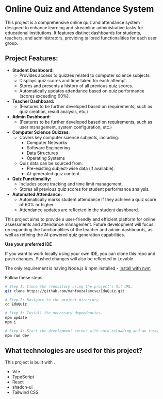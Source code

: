 # Online Quiz and Attendance System 

This project is a comprehensive online quiz and attendance system designed to enhance learning and streamline administrative tasks for educational institutions. It features distinct dashboards for students, teachers, and administrators, providing tailored functionalities for each user group.   

## Project Features:

* **Student Dashboard:**
    * Provides access to quizzes related to computer science subjects.
    * Displays quiz scores and time taken for each attempt.
    * Stores and presents a history of all previous quiz scores.
    * Automatically updates attendance based on quiz performance (scores exceeding 60%).
* **Teacher Dashboard:**
    * (Features to be further developed based on requirements, such as quiz creation, result analysis, etc.)
* **Admin Dashboard:**
    * (Features to be further developed based on requirements, such as user management, system configuration, etc.)
* **Computer Science Quizzes:**
    * Covers key computer science subjects, including:
        * Computer Networks
        * Software Engineering
        * Data Structures
        * Operating Systems
    * Quiz data can be sourced from:
        * Pre-existing subject-wise data (if available).
        * AI-generated quiz content.
* **Quiz Functionality:**
    * Includes score tracking and time limit management.
    * Stores all previous quiz scores for student performance analysis.
* **Automated Attendance:**
    * Automatically marks student attendance if they achieve a quiz score of 60% or higher.
    * Attendance updates are reflected in the student dashboard.

This project aims to provide a user-friendly and efficient platform for online assessments and attendance management. Future development will focus on expanding the functionalities of the teacher and admin dashboards, as well as refining the AI-powered quiz generation capabilities.


**Use your preferred IDE**

If you want to work locally using your own IDE, you can clone this repo and push changes. Pushed changes will also be reflected in Lovable.

The only requirement is having Node.js & npm installed - [install with nvm](https://github.com/nvm-sh/nvm#installing-and-updating)

Follow these steps:

```sh
# Step 1: Clone the repository using the project's Git URL.
git clone https://github.com/mahfoozalamcse/EduQuiz.git

# Step 2: Navigate to the project directory.
cd EduQuiz

# Step 3: Install the necessary dependencies.
npm update
npm i

# Step 4: Start the development server with auto-reloading and an instant preview.
npm run dev
```


## What technologies are used for this project?

This project is built with .

- Vite
- TypeScript
- React
- shadcn-ui
- Tailwind CSS

